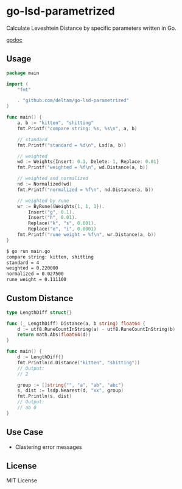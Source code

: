 # go-lsd-parametrized

Calculate Leveshtein Distance by specific parameters written in Go.

[godoc](https://godoc.org/github.com/deltam/go-lsd-parametrized)

## Usage

```go
package main

import (
    "fmt"

    . "github.com/deltam/go-lsd-parametrized"
)

func main() {
    a, b := "kitten", "shitting"
    fmt.Printf("compare string: %s, %s\n", a, b)

    // standard
    fmt.Printf("standard = %d\n", Lsd(a, b))

    // weighted
    wd := Weights{Insert: 0.1, Delete: 1, Replace: 0.01}
    fmt.Printf("weighted = %f\n", wd.Distance(a, b))

    // weighted and normalized
    nd := Normalized(wd)
    fmt.Printf("normalized = %f\n", nd.Distance(a, b))

    // weighted by rune
    wr := ByRune(&Weights{1, 1, 1}).
        Insert("g", 0.1).
        Insert("h", 0.01).
        Replace("k", "s", 0.001).
        Replace("e", "i", 0.0001)
    fmt.Printf("rune weight = %f\n", wr.Distance(a, b))
}
```

```sh
$ go run main.go
compare string: kitten, shitting
standard = 4
weighted = 0.220000
normalized = 0.027500
rune weight = 0.111100
```

## Custom Distance

```go
type LengthDiff struct{}

func (_ LengthDiff) Distance(a, b string) float64 {
    d := utf8.RuneCountInString(a) - utf8.RuneCountInString(b)
    return math.Abs(float64(d))
}

func main() {
    d := LengthDiff{}
    fmt.Println(d.Distance("kitten", "shitting"))
    // Output:
    // 2

    group := []string{"", "a", "ab", "abc"}
    s, dist := lsdp.Nearest(d, "xx", group)
    fmt.Println(s, dist)
    // Output:
    // ab 0
}
```

## Use Case

- Clastering error messages

## License

MIT License
